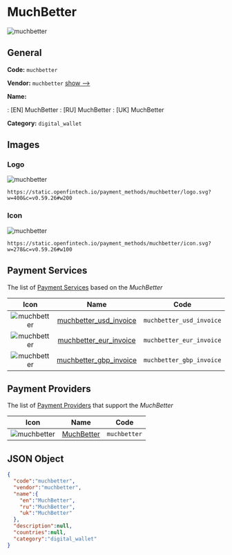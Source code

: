 
# MuchBetter 
![muchbetter](https://static.openfintech.io/payment_methods/muchbetter/logo.svg?w=400&c=v0.59.26#w200)  

## General 
**Code:** `muchbetter` 
 
**Vendor:** `muchbetter` [show -->](/vendors/muchbetter/) 
 
**Name:** 
 
:	[EN] MuchBetter 
:	[RU] MuchBetter 
:	[UK] MuchBetter 
 
**Category:** `digital_wallet` 
 

## Images 

### Logo 
![muchbetter](https://static.openfintech.io/payment_methods/muchbetter/logo.svg?w=400&c=v0.59.26#w200)  

```
https://static.openfintech.io/payment_methods/muchbetter/logo.svg?w=400&c=v0.59.26#w200
```  

### Icon 
![muchbetter](https://static.openfintech.io/payment_methods/muchbetter/icon.svg?w=278&c=v0.59.26#w100)  

```
https://static.openfintech.io/payment_methods/muchbetter/icon.svg?w=278&c=v0.59.26#w100
```  

## Payment Services 
 
The list of [Payment Services](/payment-services/) based on the _MuchBetter_ 

|Icon|Name|Code| 
|:---:|:---:|:---:| 
|![muchbetter](https://static.openfintech.io/payment_methods/muchbetter/icon.svg?w=278&c=v0.59.26#w100) |[muchbetter_usd_invoice](/payment-services/muchbetter_usd_invoice/)|`muchbetter_usd_invoice`| 
|![muchbetter](https://static.openfintech.io/payment_methods/muchbetter/icon.svg?w=278&c=v0.59.26#w100) |[muchbetter_eur_invoice](/payment-services/muchbetter_eur_invoice/)|`muchbetter_eur_invoice`| 
|![muchbetter](https://static.openfintech.io/payment_methods/muchbetter/icon.svg?w=278&c=v0.59.26#w100) |[muchbetter_gbp_invoice](/payment-services/muchbetter_gbp_invoice/)|`muchbetter_gbp_invoice`| 
 

## Payment Providers 
 
The list of [Payment Providers](/payment-providers/) that support the _MuchBetter_ 

|Icon|Name|Code| 
|:---:|:---:|:---:| 
|![muchbetter](https://static.openfintech.io/payment_providers/muchbetter/icon.svg?w=278&c=v0.59.26#w100) |[MuchBetter](/payment-providers/muchbetter/)|`muchbetter`| 
 

## JSON Object 

```json
{
  "code":"muchbetter",
  "vendor":"muchbetter",
  "name":{
    "en":"MuchBetter",
    "ru":"MuchBetter",
    "uk":"MuchBetter"
  },
  "description":null,
  "countries":null,
  "category":"digital_wallet"
}
```  
